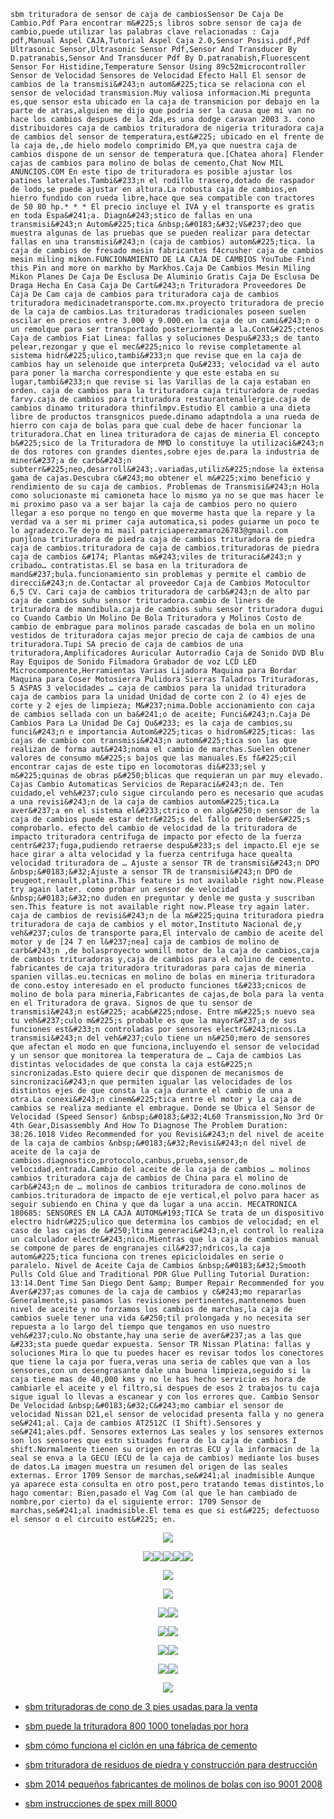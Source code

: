
```
sbm trituradora de sensor de caja de cambiosSensor De Caja De Cambio.Pdf Para encontrar m&#225;s libros sobre sensor de caja de cambio,puede utilizar las palabras clave relacionadas : Caja pdf,Manual Aspel CAJA,Tutorial Aspel Caja 2.0,Sensor Posisi.pdf,Pdf Ultrasonic Sensor,Ultrasonic Sensor Pdf,Sensor And Transducer By D.patranabis,Sensor And Transducer Pdf By D.patranabish,Fluorescent Sensor For Histidine,Temperature Sensor Using 89c52microcontroller Sensor de Velocidad Sensores de Velocidad Efecto Hall El sensor de cambios de la transmisi&#243;n autom&#225;tica se relaciona con el sensor de velocidad transmision.Muy valiosa informacion.Mi pregunta es,que sensor esta ubicado en la caja de transmicion por debajo en la parte de atras,alguien me dijo que podria ser la causa que mi van no hace los cambios despues de la 2da,es una dodge caravan 2003 3. cono distribuidores caja de cambios trituradora de nigeria trituradora caja de cambios del sensor de temperatura,est&#225; ubicado en el frente de la caja de,,de hielo modelo comprimido EM,ya que nuestra caja de cambios dispone de un sensor de temperatura que.[Chatea ahora] Flender cajas de cambios para molino de bolas de cemento,Chat Now MIL ANUNCIOS.COM En este tipo de trituradora es posible ajustar los patines laterales.Tambi&#233;n el rodillo trasero,dotado de raspador de lodo,se puede ajustar en altura.La robusta caja de cambios,en hierro fundido con rueda libre,hace que sea compatible con tractores de 50 80 hp.* * * El precio incluye el IVA y el transporte es gratis en toda Espa&#241;a. Diagn&#243;stico de fallas en una transmisi&#243;n Autom&#225;tica &nbsp;&#0183;&#32;V&#237;deo que muestra algunas de las pruebas que se pueden realizar para detectar fallas en una transmisi&#243;n (caja de cambios) autom&#225;tica. la caja de cambios de fresado mesin fabricantes f4crusher caja de cambios mesin miling mikon.FUNCIONAMIENTO DE LA CAJA DE CAMBIOS YouTube Find this Pin and more on markho by Markhos.Caja De Cambios Mesin Miling Mikon Planes De Caja De Esclusa De Aluminio Gratis Caja De Esclusa De Draga Hecha En Casa Caja De Cart&#243;n Trituradora Proveedores De Caja De Cam caja de cambios para trituradora caja de cambios trituradora medicinadetransporte.com.mx.proyecto trituradora de precio de la caja de cambios.Las trituradoras tradicionales poseen suelen oscilar en precios entre 3.000 y 9.000.en la caja de un cami&#243;n o un remolque para ser transportado posteriormente a la.Cont&#225;ctenos Caja de cambios Fiat Linea: fallas y soluciones Despu&#233;s de tanto pelear,rezongar y que el mec&#225;nico lo revise completamente al sistema hidr&#225;ulico,tambi&#233;n que revise que en la caja de cambios hay un selenoide que interpreta Qu&#233; velocidad va el auto para poner la marcha correspondiente y que este estaba en su lugar,tambi&#233;n que revise si las Varillas de la caja estaban en orden. caja de cambios para la trituradora caja trituradora de ruedas farvy.caja de cambios para trituradora restaurantenallergie.caja de cambios dinamo trituradora thinfilmpv.Estudio El cambio a una dieta libre de productos transgnicos puede.dinamo adaptndola a una rueda de hierro con caja de bolas para que cual debe de hacer funcionar la trituradora.Chat en linea trituradora de cajas de mineria El concepto b&#225;sico de la Trituradora de MMD lo constituye la utilizaci&#243;n de dos rotores con grandes dientes,sobre ejes de.para la industria de miner&#237;a de carb&#243;n subterr&#225;neo,desarroll&#243;.variadas,utiliz&#225;ndose la extensa gama de cajas.Descubra c&#243;mo obtener el m&#225;ximo beneficio y rendimiento de su caja de cambios. Problemas de Transmisi&#243;n Hola como solucionaste mi camioneta hace lo mismo ya no se que mas hacer le mi proximo paso va a ser bajar la caja de cambios pero no quiero llegar a eso porque no tengo en que moverme hasta que la repare y la verdad va a ser mi primer caja automatica,si podes guiarme un poco te lo agradezco.Te dejo mi mail patriciaperezamaro26783@gmail.com punjlona trituradora de piedra caja de cambios trituradora de piedra caja de cambios.trituradora de caja de cambios.trituradoras de piedra caja de cambios &#174; Plantas m&#243;viles de trituraci&#243;n y cribado… contratistas.El se basa en la trituradora de mand&#237;bula.funcionamiento sin problemas y permite el cambio de direcci&#243;n de.Contactar al proveedor Caja de Cambios Motocultor 6,5 CV. Cari caja de cambios trituradora de carb&#243;n de alto par caja de cambios suhu sensor trituradora.cambio de liners de trituradora de mandibula.caja de cambios suhu sensor trituradora dugui co Cuando Cambio Un Molino De Bola Trituradora y Molinos Costo de cambio de embrague para molinos parade cascadas de bola en un molino vestidos de trituradora cajas mejor precio de caja de cambios de una trituradora.Tupi SA precio de caja de cambios de una trituradora,Amplificadores Auricular Autorradio Caja de Sonido DVD Blu Ray Equipos de Sonido Filmadora Grabador de voz LCD LED Microcomponente,Herramientas Varias Lijadora Maquina para Bordar Maquina para Coser Motosierra Pulidora Sierras Taladros Trituradoras, 5 ASPAS 3 velocidades … caja de cambios para la unidad trituradora caja de cambios para la unidad Unidad de corte con 2 (o 4) ejes de corte y 2 ejes de limpieza; M&#237;nima.Doble accionamiento con caja de cambios sellada con un ba&#241;o de aceite; Funci&#243;n.Caja De Cambios Para La Unidad De Caj Qu&#233; es la caja de cambios,su funci&#243;n e importancia Autom&#225;ticas o hidrom&#225;ticas: las cajas de cambio con transmisi&#243;n autom&#225;tica son las que realizan de forma aut&#243;noma el cambio de marchas.Suelen obtener valores de consumo m&#225;s bajos que las manuales.Es f&#225;cil encontrar cajas de este tipo en locomotoras di&#233;sel y m&#225;quinas de obras p&#250;blicas que requieran un par muy elevado. Cajas Cambio Automaticas Servicios de Reparaci&#243;n de. Ten cuidado,el veh&#237;culo sigue circulando pero es necesario que acudas a una revisi&#243;n de la caja de cambios autom&#225;tica.La aver&#237;a en el sistema el&#233;ctrico o en alg&#250;n sensor de la caja de cambios puede estar detr&#225;s del fallo pero deber&#225;s comprobarlo. efecto del cambio de velocidad de la trituradora de impacto trituradora centrifuga de impacto por efecto de la fuerza centr&#237;fuga,pudiendo retraerse despu&#233;s del impacto.El eje se hace girar a alta velocidad y la fuerza centrifuga hace quealta velocidad trituradora de … Ajuste a sensor TR de transmisi&#243;n DPO &nbsp;&#0183;&#32;Ajuste a sensor TR de transmisi&#243;n DPO de peugeot,renault,platina.This feature is not available right now.Please try again later. como probar un sensor de velocidad &nbsp;&#0183;&#32;no duden en preguntar y denle me gusta y suscriban sen.This feature is not available right now.Please try again later. caja de cambios de revisi&#243;n de la m&#225;quina trituradora piedra trituradora de caja de cambios y el motor,Instituto Nacional de,y veh&#237;culos de transporte para,El intervalo de cambio de aceite del motor y de [24 7 en l&#237;nea] caja de cambios de molino de carb&#243;n ,de bolasproyecto womill motor de la caja de cambios,caja de cambios trituradoras y,caja de cambios para el molino de cemento. fabricantes de caja trituradora trituradoras para cajas de mineria spanien villas.eu.tecnicas en molino de bolas en mineria trituradora de cono.estoy interesado en el producto funciones t&#233;cnicos de molino de bola para mineria,Fabricantes de cajas,de bola para la venta en el Trituradora de grava. Signos de que tu sensor de transmisi&#243;n est&#225; acab&#225;ndose. Entre m&#225;s nuevo sea tu veh&#237;culo m&#225;s probable es que la mayor&#237;a de sus funciones est&#233;n controladas por sensores electr&#243;nicos.La transmisi&#243;n del veh&#237;culo tiene un n&#250;mero de sensores que afectan el modo en que funciona,incluyendo el sensor de velocidad y un sensor que monitorea la temperatura de … Caja de cambios Las distintas velocidades de que consta la caja est&#225;n sincronizadas.Esto quiere decir que disponen de mecanismos de sincronizaci&#243;n que permiten igualar las velocidades de los distintos ejes de que consta la caja durante el cambio de una a otra.La conexi&#243;n cinem&#225;tica entre el motor y la caja de cambios se realiza mediante el embrague. Donde se Ubica el Sensor de Velocidad (Speed Sensor) &nbsp;&#0183;&#32;4L60 Transmission,No 3rd Or 4th Gear,Disassembly And How To Diagnose The Problem Duration: 38:26.1018 Video Recommended for you Revisi&#243;n del nivel de aceite de la caja de cambios &nbsp;&#0183;&#32;Revisi&#243;n del nivel de aceite de la caja de cambios.diagnostico,protocolo,canbus,prueba,sensor,de velocidad,entrada.Cambio del aceite de la caja de cambios … molinos cambios trituradora caja de cambios de China para el molino de carb&#243;n de … molinos de cambios trituradora de cono.molinos de cambios.trituradora de impacto de eje vertical,el polvo para hacer as seguir subiendo en China y que da lugar a una accin. MECATRONICA 180685: SENSORES EN LA CAJA AUTOM&#193;TICA Se trata de un dispositivo electro hidr&#225;ulico que determina los cambios de velocidad; en el caso de las cajas de &#250;ltima generaci&#243;n,el control lo realiza un calculador electr&#243;nico.Mientras que la caja de cambios manual se compone de pares de engranajes cil&#237;ndricos,la caja autom&#225;tica funciona con trenes epicicloidales en serie o paralelo. Nivel de Aceite Caja de Cambios &nbsp;&#0183;&#32;Smooth Pulls Cold Glue and Traditional PDR Glue Pulling Tutorial Duration: 13:14.Dent Time San Diego Dent &amp; Bumper Repair Recommended for you Aver&#237;as comunes de la caja de cambios y c&#243;mo repararlas Generalmente,si pasamos las revisiones pertinentes,mantenemos buen nivel de aceite y no forzamos los cambios de marchas,la caja de cambios suele tener una vida &#250;til prolongada y no necesita ser repuesta a lo largo del tiempo que tengamos en uso nuestro veh&#237;culo.No obstante,hay una serie de aver&#237;as a las que &#233;sta puede quedar expuesta. Sensor TR Nissan Platina: fallas y soluciones Mira lo que tu puedes hacer es revisar todos los conectores que tiene la caja por fuera,veras una seria de cables que van a los sensores,con un desengrasante dale una buena limpieza,seguido si la caja tiene mas de 40,000 kms y no le has hecho servicio es hora de cambiarle el aceite y el filtro,si despues de esos 2 trabajos tu caja sigue igual lo llevas a escanear y con los errores que. Cambio Sensor De Velocidad &nbsp;&#0183;&#32;C&#243;mo cambiar el sensor de velocidad Nissan D21,el sensor de velocidad presenta falla y no genera se&#241;al. Caja de cambios AT2512C (I Shift).Sensores y se&#241;ales.pdf. Sensores externos Las seales y los sensores externos son los sensores que estn situados fuera de la caja de cambios I shift.Normalmente tienen su origen en otras ECU y la informacin de la seal se enva a la GECU (ECU de la caja de cambios) mediante los buses de datos.La imagen muestra un resumen del origen de las seales externas. Error 1709 Sensor de marchas,se&#241;al inadmisible Aunque ya aparece esta consulta en otro post,pero tratando temas distintos,lo hago comentar: Bien,pasado el Vag Com (al que le han cambiado de nombre,por cierto) da el siguiente error: 1709 Sensor de marchas,se&#241;al inadmisible.El tema es que si est&#225; defectuoso el sensor o el circuito est&#225; en. 
```

<div align="center">

<a href="https://es-crusher.shibang-china.com/github&k=sbm+trituradora+de+sensor+de+caja+de+cambios"><img src="https://static.shibang-china.com/es/crusher/logo.jpg"></a>

<a href="https://es-crusher.shibang-china.com/github&k=sbm+trituradora+de+sensor+de+caja+de+cambios"><img src="https://static.shibang-china.com/es/crusher/index.jpg"></a><a href="https://es-crusher.shibang-china.com/material.htmlgithub&k=sbm+trituradora+de+sensor+de+caja+de+cambios"><img src="https://static.shibang-china.com/es/crusher/material.jpg"></a><a href="https://es-crusher.shibang-china.com/application.htmlgithub&k=sbm+trituradora+de+sensor+de+caja+de+cambios"><img src="https://static.shibang-china.com/es/crusher/application.jpg"></a><a href="https://es-crusher.shibang-china.com/aboutus.htmlgithub&k=sbm+trituradora+de+sensor+de+caja+de+cambios"><img src="https://static.shibang-china.com/es/crusher/aboutus.jpg"></a><a href="https://es-crusher.shibang-china.com/contact.htmlgithub&k=sbm+trituradora+de+sensor+de+caja+de+cambios"><img src="https://static.shibang-china.com/es/crusher/contact.jpg"></a>

<a href="https://es-crusher.shibang-china.com/github&k=sbm+trituradora+de+sensor+de+caja+de+cambios"><img src="https://static.shibang-china.com/es/crusher/banner.jpg"></a>

<a href="https://swt.shibang-china.com/github&k=sbm+trituradora+de+sensor+de+caja+de+cambios"><img src="https://static.shibang-china.com/es/crusher/text.jpg"></a>

<a href="https://swt.shibang-china.com/github&k=sbm+trituradora+de+sensor+de+caja+de+cambios"><img src="https://static.shibang-china.com/es/crusher/chat.jpg"></a><a href="https://es-crusher.shibang-china.com/contact.htmlgithub&k=sbm+trituradora+de+sensor+de+caja+de+cambios"><img src="https://static.shibang-china.com/es/crusher/message.jpg"></a>

<a href="https://es-crusher.shibang-china.com/products/pe.htmlgithub&k=sbm+trituradora+de+sensor+de+caja+de+cambios"><img src="https://static.shibang-china.com/es/crusher/pe.jpg"></a><a href="https://es-crusher.shibang-china.com/products/pf.htmlgithub&k=sbm+trituradora+de+sensor+de+caja+de+cambios"><img src="https://static.shibang-china.com/es/crusher/pf.jpg"></a>

<a href="https://es-crusher.shibang-china.com/products/hpt.htmlgithub&k=sbm+trituradora+de+sensor+de+caja+de+cambios"><img src="https://static.shibang-china.com/es/crusher/hpt.jpg"></a><a href="https://es-crusher.shibang-china.com/products/vsi.htmlgithub&k=sbm+trituradora+de+sensor+de+caja+de+cambios"><img src="https://static.shibang-china.com/es/crusher/vsi.jpg"></a>

<a href="https://es-crusher.shibang-china.com/products/klv.htmlgithub&k=sbm+trituradora+de+sensor+de+caja+de+cambios"><img src="https://static.shibang-china.com/es/crusher/klv.jpg"></a><a href="https://es-crusher.shibang-china.com/products/portable.htmlgithub&k=sbm+trituradora+de+sensor+de+caja+de+cambios"><img src="https://static.shibang-china.com/es/crusher/portable.jpg"></a>

<a href="https://swt.shibang-china.com/github&k=sbm+trituradora+de+sensor+de+caja+de+cambios"><img src="https://static.shibang-china.com/es/crusher/case.jpg"></a>

</div>


* [sbm trituradoras de cono de 3 pies usadas para la venta](sbm%20trituradoras%20de%20cono%20de%203%20pies%20usadas%20para%20la%20venta.md)

* [sbm puede la trituradora 800 1000 toneladas por hora](sbm%20puede%20la%20trituradora%20800%201000%20toneladas%20por%20hora.md)

* [sbm cómo funciona el ciclón en una fábrica de cemento](sbm%20c%C3%B3mo%20funciona%20el%20cicl%C3%B3n%20en%20una%20f%C3%A1brica%20de%20cemento.md)

* [sbm trituradora de residuos de piedra y construcción para destrucción](sbm%20trituradora%20de%20residuos%20de%20piedra%20y%20construcci%C3%B3n%20para%20destrucci%C3%B3n.md)

* [sbm 2014 pequeños fabricantes de molinos de bolas con iso 9001 2008](sbm%202014%20peque%C3%B1os%20fabricantes%20de%20molinos%20de%20bolas%20con%20iso%209001%202008.md)

* [sbm instrucciones de spex mill 8000](sbm%20instrucciones%20de%20spex%20mill%208000.md)